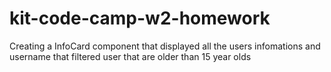 # kit-code-camp-w2-homework
Creating a InfoCard component that displayed all the users infomations and username that filtered user that are older than 15 year olds
